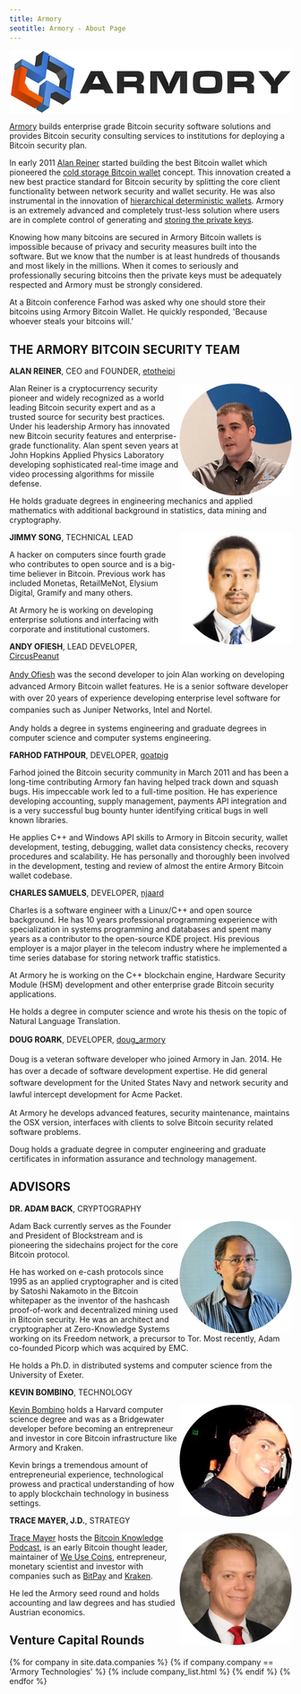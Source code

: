 ```yaml
---
title: Armory
seotitle: Armory - About Page
---
```


<img src="/images/armory.png" alt="Armory" align="center">
<p><a title="Armory" href="http://www.bitcoinarmory.com" target="_blank">Armory</a> builds enterprise grade Bitcoin security software solutions and provides Bitcoin security consulting services to institutions for deploying a Bitcoin security plan.</p>
<p>In early 2011 <a href="/alan-reiner-bitcoin-security-expert/">Alan Reiner</a> started building the best Bitcoin wallet which pioneered the <a href="/bitcoin-cold-storage-guide/">cold storage Bitcoin wallet</a> concept. This innovation created a new best practice standard for Bitcoin security by splitting the core client functionality between network security and wallet security. He was also instrumental in the innovation of <a title="hierarchical deterministic wallets" href="https://github.com/bitcoin/bips/blob/master/bip-0032.mediawiki" target="_blank">hierarchical deterministic wallets</a>. Armory is an extremely advanced and completely trust-less solution where users are in complete control of generating and <a href="/amazing-math-bitcoin-private-keys/">storing the private keys</a>.</p>
<p>Knowing how many bitcoins are secured in Armory Bitcoin wallets is impossible because of privacy and security measures built into the software. But we know that the number is at least hundreds of thousands and most likely in the millions. When it comes to seriously and professionally securing bitcoins then the private keys must be adequately respected and Armory must be strongly considered.</p>
<p>At a Bitcoin conference Farhod was asked why one should store their bitcoins using Armory Bitcoin Wallet. He quickly responded, 'Because whoever steals your bitcoins will.'</p>

## THE ARMORY BITCOIN SECURITY TEAM

<p><strong>ALAN REINER</strong>, CEO and FOUNDER, <a title="etotheipi" href="https://bitcointalk.org/index.php?action=profile;u=31239" target="_blank">etotheipi</a></p>

<p><img src="/images/alan-reiner.png" alt="Alan Reiner" align="right">Alan Reiner is a cryptocurrency security pioneer and widely recognized as a world leading Bitcoin security expert and as a trusted source for security best practices. Under his leadership Armory has innovated new Bitcoin security features and enterprise-grade functionality. Alan spent seven years at John Hopkins Applied Physics Laboratory developing sophisticated real-time image and video processing algorithms for missile defense.</p>
<p>He holds graduate degrees in engineering mechanics and applied mathematics with additional background in statistics, data mining and cryptography.</p>
<p>
<img src="/images/jimmy-song.png" alt="Jimmy Song" align="right"><strong>JIMMY SONG</strong>, TECHNICAL LEAD</p>
<p>A hacker on computers since fourth grade who contributes to open source and is a big-time believer in Bitcoin. Previous work has included Monetas, RetailMeNot, Elysium Digital, Gramify and many others.
<p>At Armory he is working on developing enterprise solutions and interfacing with corporate and institutional customers.
<p><strong>ANDY OFIESH</strong>, LEAD DEVELOPER, <a title="CircusPeanut" href="https://bitcointalk.org/index.php?action=profile;u=117383" target="_blank">CircusPeanut</a></p>
<p><span style="line-height: 1.5;"><a href="/andy-ofiesh-bitcoin-security-expert/">Andy Ofiesh</a> was the second developer to join Alan working on developing advanced Armory Bitcoin wallet features. He is a senior software developer with over 20 years of experience developing enterprise level software for companies such as Juniper Networks, Intel and Nortel.</span></p>
<p>Andy holds a degree in systems engineering and graduate degrees in computer science and computer systems engineering.</p>
<p><strong>FARHOD FATHPOUR</strong>, DEVELOPER, <a title="goatpig" href="https://bitcointalk.org/index.php?action=profile;u=7811" target="_blank">goatpig</a></p>
<p>Farhod joined the Bitcoin security community in March 2011 and has been a long-time contributing Armory fan having helped track down and squash bugs. His impeccable work led to a full-time position. He has experience developing accounting, supply management, payments API integration and is a very successful bug bounty hunter identifying critical bugs in well known libraries.</p>
<p>He applies C++ and Windows API skills to Armory in Bitcoin security, wallet development, testing, debugging, wallet data consistency checks, recovery procedures and scalability. He has personally and thoroughly been involved in the development, testing and review of almost the entire Armory Bitcoin wallet codebase.</p>
<p><strong>CHARLES SAMUELS</strong>, DEVELOPER, <a href="https://bitcointalk.org/index.php?action=profile;u=216868" target="_blank">njaard</a></p>
<p>Charles is a software engineer with a Linux/C++ and open source background. He has 10 years professional programming experience with specialization in systems programming and databases and spent many years as a contributor to the open-source KDE project. His previous employer is a major player in the telecom industry where he implemented a time series database for storing network traffic statistics.</p>
<p>At Armory he is working on the C++ blockchain engine, Hardware Security Module (HSM) development and other enterprise grade Bitcoin security applications.</p>
<p>He holds a degree in computer science and wrote his thesis on the topic of Natural Language Translation.</p>
<p><span style="line-height: 1.5;"><strong>DOUG ROARK</strong>, DEVELOPER, <a title="doug_armory" href="https://bitcointalk.org/index.php?action=profile;u=252824" target="_blank">doug_armory</a></span></p>
<p><span style="line-height: 1.5;">Doug is a veteran software developer who joined Armory in Jan. 2014. He has over a decade of software development expertise. He did general software development for the United States Navy and network security and lawful intercept development for Acme Packet.</span></p>
<p>At Armory he develops advanced features, security maintenance, maintains the OSX version, interfaces with clients to solve Bitcoin security related software problems.</p>
<p>Doug holds a graduate degree in computer engineering and graduate certificates in information assurance and technology management.</p>

<h2>ADVISORS</h2>

<p><strong>DR. ADAM BACK</strong>, CRYPTOGRAPHY
<p><img src="/images/adam-back.png" alt="Adam Back" align="right">Adam Back currently serves as the Founder and President of Blockstream and is pioneering the sidechains project for the core Bitcoin protocol.</p>
<p>He has worked on e-cash protocols since 1995 as an applied cryptographer and is cited by Satoshi Nakamoto in the Bitcoin whitepaper as the inventor of the hashcash proof-of-work and decentralized mining used in Bitcoin security. He was an architect and cryptographer at Zero-Knowledge Systems working on its Freedom network, a precursor to Tor. Most recently, Adam co-founded Picorp which was acquired by EMC.</p>
<p>He holds a Ph.D. in distributed systems and computer science from the University of Exeter.</p>
<strong>KEVIN BOMBINO</strong>, TECHNOLOGY</p>
<p><img src="/images/kevin-bombino.png" alt="Kevin Bombino" align="right"><a title="Kevin Bombino" href="http://bombino.org/" target="_blank">Kevin Bombino</a> holds a Harvard computer science degree and was as a Bridgewater developer before becoming an entrepreneur and investor in core Bitcoin infrastructure like Armory and Kraken.</span></p>
<p>Kevin brings a tremendous amount of entrepreneurial experience, technological prowess and practical understanding of how to apply blockchain technology in business settings.</p>
<strong>TRACE MAYER, J.D.</strong>, STRATEGY
<p><img src="/images/trace-mayer.png" alt="Trace Mayer" align="right" height="200" width="200"><a title="Trace Mayer" href="http://www.tracemayer.net" target="_blank">Trace Mayer</a> hosts the <a title="Bitcoin Knowledge Podcast" href="http://www.bitcoin.kn" target="_blank">Bitcoin Knowledge Podcast</a>, is an early Bitcoin thought leader, maintainer of <a title="We Use Coins" href="https://www.weusecoins.com" target="_blank">We Use Coins</a>, entrepreneur, monetary scientist and investor with companies such as <a title="bitpay" href="http://www.bitpay.com" target="_blank">BitPay</a> and <a title="Kraken" href="http://www.kraken.com" target="_blank">Kraken</a>.</p>
<p>He led the Armory seed round and holds accounting and law degrees and has studied Austrian economics.

<h2>Venture Capital Rounds</h2>

{% for company in site.data.companies %}
{% if company.company == 'Armory Technologies' %}
{% include company_list.html %}
{% endif %}
{% endfor %}
